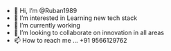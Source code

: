 - 👋 Hi, I’m @Ruban1989
- 👀 I’m interested in Learning new tech stack
- 🌱 I’m currently working
- 💞️ I’m looking to collaborate on innovation in all areas
- 📫 How to reach me ... +91 9566129762

<!---
Ruban1989/Ruban1989 is a ✨ special ✨ repository because its `README.md` (this file) appears on your GitHub profile.
You can click the Preview link to take a look at your changes.
--->
